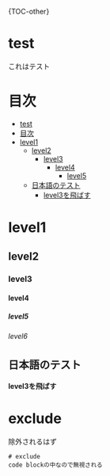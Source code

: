{TOC-other}

<a id="sec1-0-0-0-0"></a>
# test
これはテスト

<a id="sec2-0-0-0-0"></a>
# 目次
* [test](#sec1-0-0-0-0)
* [目次](#sec2-0-0-0-0)
* [level1](#sec3-0-0-0-0)
  * [level2](#sec3-1-0-0-0)
    * [level3](#sec3-1-1-0-0)
      * [level4](#sec3-1-1-1-0)
        * [level5](#sec3-1-1-1-1)
  * [日本語のテスト](#sec3-2-0-0-0)
      * [level3を飛ばす](#sec3-2-0-1-0)


<a id="sec3-0-0-0-0"></a>
# level1
<a id="sec3-1-0-0-0"></a>
## level2
<a id="sec3-1-1-0-0"></a>
### level3
<a id="sec3-1-1-1-0"></a>
#### level4
<a id="sec3-1-1-1-1"></a>
##### level5
###### level6

<a id="sec3-2-0-0-0"></a>
## 日本語のテスト

<a id="sec3-2-0-1-0"></a>
#### level3を飛ばす

# exclude <!-- exclude-toc -->
除外されるはず

```
# exclude
code blockの中なので無視される
```
